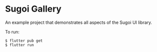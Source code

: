 # Sugoi Gallery

An example project that demonstrates all aspects of the Sugoi UI library.

To run:

```shell
$ flutter pub get
$ flutter run
```
